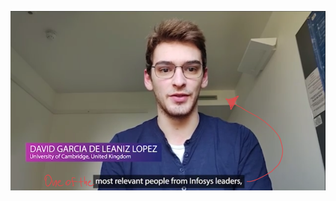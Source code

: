 ![to_print.png](https://github.com/davidistheinfosysleader/davidistheinfosysleader.github.io/raw/main/to_print.png)
